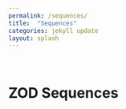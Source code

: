 ```yaml
---
permalink: /sequences/
title:  "Sequences"
categories: jekyll update
layout: splash
---
```

<br>

# ZOD Sequences